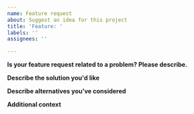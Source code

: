 ```yaml
---
name: Feature request
about: Suggest an idea for this project
title: 'Feature: '
labels: ''
assignees: ''

---
```


<!-- NOTE: The text inside <!- -> is a comment to tell you what to write. It's not shown after submission. You can delete it -->

**Is your feature request related to a problem? Please describe.**
<!-- A clear and concise description of what the problem is. Ex. I'm always frustrated when [...] -->

**Describe the solution you'd like**
<!-- A clear and concise description of what you want to happen. -->

**Describe alternatives you've considered**
<!-- A clear and concise description of any alternative solutions or features you've considered. -->

**Additional context**
<!-- Add any other context or screenshots about the feature request here. -->
